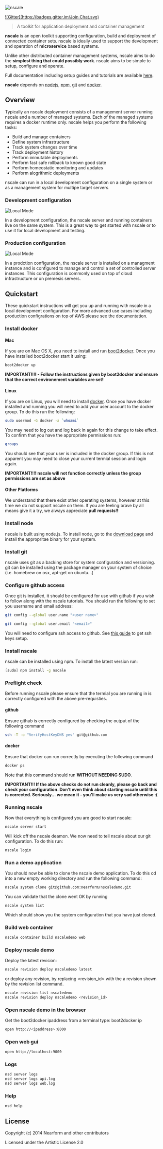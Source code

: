
![nscale](https://raw.githubusercontent.com/nearform/nscale/67447192084bd398b94a58ef93451ab18a3bd27a/docs/images/logo.png)

[![Gitter](https://badges.gitter.im/Join Chat.svg)](https://gitter.im/nearform/nscale?utm_source=badge&utm_medium=badge&utm_campaign=pr-badge&utm_content=badge)

> A toolkit for application deployment and container management

__nscale__ is an open toolkit supporting configuration, build and deployment of connected container sets. nscale is ideally used to support the development and operation of __microservice__ based systems.

Unlike other distributed container management systems, nscale aims to do the __simplest thing that could possibly work__. nscale aims to be simple to setup, configure and operate.

Full documentation including setup guides and tutorials are available 
[here](https://github.com/nearform/nscale-docs).

__nscale__ depends on [nodejs](http://nodejs.org/), [npm](http://npmjs.org/), [git](http://git-scm.com/) and [docker](http://docker.io).

## Overview
Typically an nscale deployment consists of a management server running nscale and a number of managed systems. Each of the managed systems requires a docker runtime only. nscale helps you perform the following tasks:

- Build and manage containers
- Define system infrastructure
- Track system changes over time
- Track deployment history
- Perform immutable deployments
- Perform fast safe rollback to known good state
- Perform homeostatic monitoring and updates
- Perform alogrithmic deployments

nscale can run in a local development configuration on a single system or as a management system for multipe target servers.

### Development configuration
![Local Mode](docs/images/localmode.png)

In a development configuration, the nscale server and running containers live on the same system. This is a great way to get started with nscale or to use it for local development and testing.

### Production configuration
![Local Mode](docs/images/remotemod.png)

In a prodction configuration, the nscale server is installed on a managment instance and is configured to manage and control a set of controlled server instances. This configuration is commonly used on top of cloud infrastructure or on premesis servers.

## Quickstart
These quickstart instructions will get you up and running with nscale in a local development configuration. For more advanced use cases including production configrations on top of AWS please see the documentation.

### Install docker

#### Mac
If you are on Mac OS X, you need to install and run [boot2docker](https://github.com/boot2docker/boot2docker). Once you have installed boot2docker start it using:

```sh
boot2docker up
```

__IMPORTANT!!!! - Follow the instructions given by boot2docker and ensure that the correct environement variables are set!__

#### Linux
If you are on Linux, you will need to install [docker](http://docker.io). Once you have docker installed and running you will need to add your user account to the docker group. To do this run the following:

```sh
sudo usermod -G docker -a `whoami`
```

You may need to log out and log back in again for this change to take effect. To confirm that you have the appropriate permissions run:

```sh
groups
```

You should see that your user is included in the docker group. If this is not apparent you may need to close your current termial session and login again.

__IMPORTANT!!!! nscale will not function correctly unless the group permissions are set as above__

#### Other Platforms
We understand that there exist other operating systems, however at this time we do not support nscale on them. If you are feeling brave by all means give it a try, we always appreciate __pull requests!!__

### Install node

nscale is built using node.js. To install node, go to the [download page](http://www.nodejs.org) and install the appropritae binary for your system.

### Install git
nscale uses git as a backing store for system configuration and versioning. git can be installed using the package manager on your system of choice (i.e. homebrew on osx, apt-get on ubuntu...)

### Configure github access
Once git is installed, it should be configured for use with github if you wish to follow along with the nscale tutorials. You should run the following to set you username and email address:

```sh
git config --global user.name "<user name>"
```

```sh
git config --global user.email "<email>"
```

You will need to configure ssh access to github. See [this guide](asdf) to get ssh keys setup.

### Install nscale
nscale can be installed using npm. To install the latest version run:

```sh
[sudo] npm install -g nscale
```

### Preflight check
Before running nscale please ensure that the termial you are running in is correctly configured with the above pre-requisties.

#### github
Ensure github is correctly configured by checking the output of the following command

```sh
ssh -T -o "VerifyHostKeyDNS yes" git@github.com
```

#### docker
Ensure that docker can run correctly by executing the following command

```sh
docker ps
```

Note that this command should run __WITHOUT NEEDING SUDO__.

__IMPORTANT!!! If the above checks do not run cleanly, please go back and check your configuration. Don't even think about starting nscale until this is corrected. Seriously... we mean it - you'll make us very sad otherwise :(__

### Running nscale
Now that everything is configured you are good to start nscale:

```sh
nscale server start
```

Will kick off the nscale deamon. We now need to tell nscale about our git configuration. To do this run:

```sh
nscale login
```

### Run a demo application
You should now be able to clone the nscale demo application. To do this cd into a new empty working directory and run the following command:

```sh
nscale system clone git@github.com:nearform/nscaledemo.git
```

You can validate that the clone went OK by running

```sh
nscale system list
```

Which should show you the system configuration that you have just cloned.


### Build web container

```sh
nscale container build nscaledemo web
```

### Deploy nscale demo


Deploy the latest revision:

```sh
nscale revision deploy nscaledemo latest
```

or deploy any revision, by replacing \<revision_id\>
with the a revision shown by the revision list command.

```sh
nscale revision list nscaledemo
nscale revision deploy nscaledemo <revision_id>
```

### Open nscale demo in the browser

Get the boot2docker ipaddress from a terminal type:
  boot2docker ip

```sh
open http://<ipaddress>:8000
```

### Open web gui

```sh
open http://localhost:9000
```

### Logs

```sh
nsd server logs
nsd server logs api.log
nsd server logs web.log
```

### Help

```sh
nsd help
```

## License

Copyright (c) 2014 Nearform and other contributors

Licensed under the Artistic License 2.0

